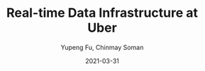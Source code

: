 ---
title: Real-time Data Infrastructure at Uber    
date: '2021-03-31'
author: ['Yupeng Fu, Chinmay Soman']
tags: ['Software Engineering', 'Uber', 'Big Data', 'Cluster Computing', 'Distributed System', 'Parallel']
draft: false
summary: Uber's business is highly real-time in nature. PBs of data is continuously being collected from the end users such as Uber drivers, riders, restaurants, eaters and so on everyday. 
link: https://www.linkedin.com/posts/dangtrunganh_real-time-data-infrastructure-at-uber-activity-6804633732079849472-1xTI
---
